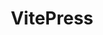 ---
layout: home

title: VitePress
titleTemplate: Vite & Vue powered static site generator

hero:
name: 我的博客
tagline: coding
image:
src: /logo.svg
alt: logo
actions:
  - theme: brand
#text: 在 Gitee 上查看
#link: https://gitee.com/

features:
  - icon: ⚡️
    title: vite + vue3
    details: 眼见不如手写
  - icon: 🖖
    title: 知新
    details: 手写不如心记
  - icon: 🛠️
    title: 温故
    details: 心记不如烂笔头
---